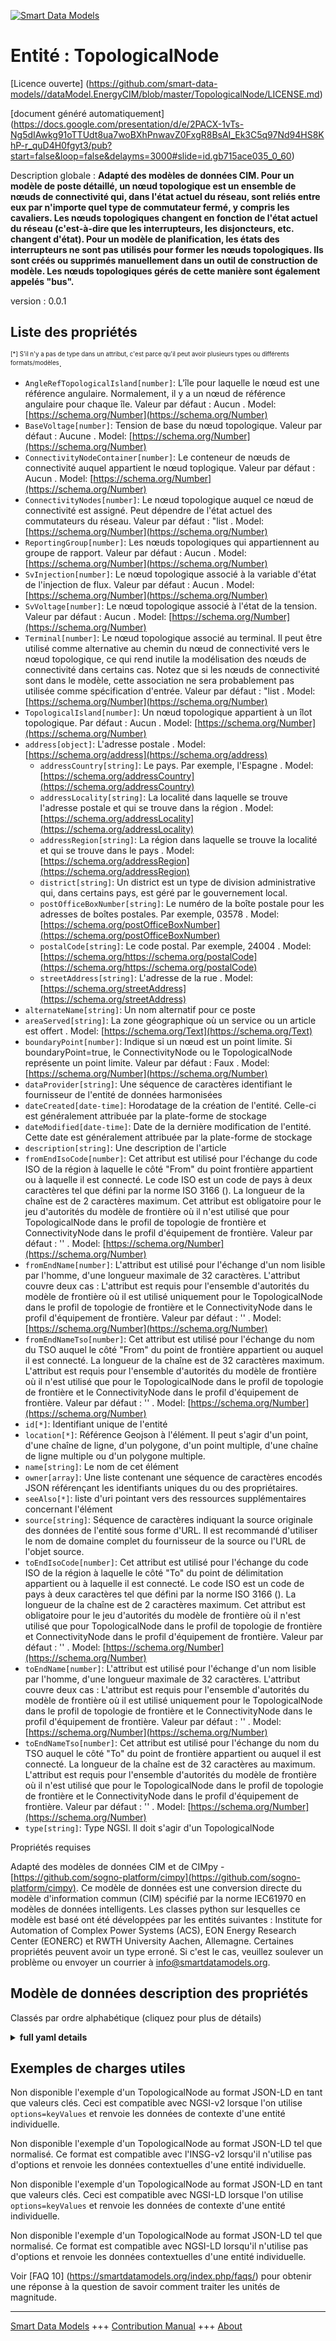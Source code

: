 <!-- 10-Header -->  
[![Smart Data Models](https://smartdatamodels.org/wp-content/uploads/2022/01/SmartDataModels_logo.png "Logo")](https://smartdatamodels.org)  
Entité : TopologicalNode  
========================<!-- /10-Header -->  
<!-- 15-License -->  
[Licence ouverte] (https://github.com/smart-data-models//dataModel.EnergyCIM/blob/master/TopologicalNode/LICENSE.md)  
[document généré automatiquement] (https://docs.google.com/presentation/d/e/2PACX-1vTs-Ng5dIAwkg91oTTUdt8ua7woBXhPnwavZ0FxgR8BsAI_Ek3C5q97Nd94HS8KhP-r_quD4H0fgyt3/pub?start=false&loop=false&delayms=3000#slide=id.gb715ace035_0_60)  
<!-- /15-License -->  
<!-- 20-Description -->  
Description globale : **Adapté des modèles de données CIM. Pour un modèle de poste détaillé, un nœud topologique est un ensemble de nœuds de connectivité qui, dans l'état actuel du réseau, sont reliés entre eux par n'importe quel type de commutateur fermé, y compris les cavaliers. Les nœuds topologiques changent en fonction de l'état actuel du réseau (c'est-à-dire que les interrupteurs, les disjoncteurs, etc. changent d'état). Pour un modèle de planification, les états des interrupteurs ne sont pas utilisés pour former les nœuds topologiques. Ils sont créés ou supprimés manuellement dans un outil de construction de modèle. Les nœuds topologiques gérés de cette manière sont également appelés "bus".**  
version : 0.0.1  
<!-- /20-Description -->  
<!-- 30-PropertiesList -->  

## Liste des propriétés  

<sup><sub>[*] S'il n'y a pas de type dans un attribut, c'est parce qu'il peut avoir plusieurs types ou différents formats/modèles</sub></sup>.  
- `AngleRefTopologicalIsland[number]`: L'île pour laquelle le nœud est une référence angulaire.   Normalement, il y a un nœud de référence angulaire pour chaque île. Valeur par défaut : Aucun  . Model: [https://schema.org/Number](https://schema.org/Number)- `BaseVoltage[number]`: Tension de base du nœud topologique. Valeur par défaut : Aucune  . Model: [https://schema.org/Number](https://schema.org/Number)- `ConnectivityNodeContainer[number]`: Le conteneur de nœuds de connectivité auquel appartient le nœud toplogique. Valeur par défaut : Aucun  . Model: [https://schema.org/Number](https://schema.org/Number)- `ConnectivityNodes[number]`: Le nœud topologique auquel ce nœud de connectivité est assigné.  Peut dépendre de l'état actuel des commutateurs du réseau. Valeur par défaut : "list  . Model: [https://schema.org/Number](https://schema.org/Number)- `ReportingGroup[number]`: Les nœuds topologiques qui appartiennent au groupe de rapport. Valeur par défaut : Aucun  . Model: [https://schema.org/Number](https://schema.org/Number)- `SvInjection[number]`: Le nœud topologique associé à la variable d'état de l'injection de flux. Valeur par défaut : Aucun  . Model: [https://schema.org/Number](https://schema.org/Number)- `SvVoltage[number]`: Le nœud topologique associé à l'état de la tension. Valeur par défaut : Aucun  . Model: [https://schema.org/Number](https://schema.org/Number)- `Terminal[number]`: Le nœud topologique associé au terminal.   Il peut être utilisé comme alternative au chemin du nœud de connectivité vers le nœud topologique, ce qui rend inutile la modélisation des nœuds de connectivité dans certains cas.   Notez que si les nœuds de connectivité sont dans le modèle, cette association ne sera probablement pas utilisée comme spécification d'entrée. Valeur par défaut : "list  . Model: [https://schema.org/Number](https://schema.org/Number)- `TopologicalIsland[number]`: Un nœud topologique appartient à un îlot topologique. Par défaut : Aucun  . Model: [https://schema.org/Number](https://schema.org/Number)- `address[object]`: L'adresse postale  . Model: [https://schema.org/address](https://schema.org/address)	- `addressCountry[string]`: Le pays. Par exemple, l'Espagne  . Model: [https://schema.org/addressCountry](https://schema.org/addressCountry)  
	- `addressLocality[string]`: La localité dans laquelle se trouve l'adresse postale et qui se trouve dans la région  . Model: [https://schema.org/addressLocality](https://schema.org/addressLocality)  
	- `addressRegion[string]`: La région dans laquelle se trouve la localité et qui se trouve dans le pays  . Model: [https://schema.org/addressRegion](https://schema.org/addressRegion)  
	- `district[string]`: Un district est un type de division administrative qui, dans certains pays, est géré par le gouvernement local.    
	- `postOfficeBoxNumber[string]`: Le numéro de la boîte postale pour les adresses de boîtes postales. Par exemple, 03578  . Model: [https://schema.org/postOfficeBoxNumber](https://schema.org/postOfficeBoxNumber)  
	- `postalCode[string]`: Le code postal. Par exemple, 24004  . Model: [https://schema.org/https://schema.org/postalCode](https://schema.org/https://schema.org/postalCode)  
	- `streetAddress[string]`: L'adresse de la rue  . Model: [https://schema.org/streetAddress](https://schema.org/streetAddress)  
- `alternateName[string]`: Un nom alternatif pour ce poste  - `areaServed[string]`: La zone géographique où un service ou un article est offert  . Model: [https://schema.org/Text](https://schema.org/Text)- `boundaryPoint[number]`: Indique si un nœud est un point limite. Si boundaryPoint=true, le ConnectivityNode ou le TopologicalNode représente un point limite. Valeur par défaut : Faux  . Model: [https://schema.org/Number](https://schema.org/Number)- `dataProvider[string]`: Une séquence de caractères identifiant le fournisseur de l'entité de données harmonisées  - `dateCreated[date-time]`: Horodatage de la création de l'entité. Celle-ci est généralement attribuée par la plate-forme de stockage  - `dateModified[date-time]`: Date de la dernière modification de l'entité. Cette date est généralement attribuée par la plate-forme de stockage  - `description[string]`: Une description de l'article  - `fromEndIsoCode[number]`: Cet attribut est utilisé pour l'échange du code ISO de la région à laquelle le côté "From" du point frontière appartient ou à laquelle il est connecté. Le code ISO est un code de pays à deux caractères tel que défini par la norme ISO 3166 (). La longueur de la chaîne est de 2 caractères maximum. Cet attribut est obligatoire pour le jeu d'autorités du modèle de frontière où il n'est utilisé que pour TopologicalNode dans le profil de topologie de frontière et ConnectivityNode dans le profil d'équipement de frontière. Valeur par défaut : ''  . Model: [https://schema.org/Number](https://schema.org/Number)- `fromEndName[number]`: L'attribut est utilisé pour l'échange d'un nom lisible par l'homme, d'une longueur maximale de 32 caractères. L'attribut couvre deux cas :  L'attribut est requis pour l'ensemble d'autorités du modèle de frontière où il est utilisé uniquement pour le TopologicalNode dans le profil de topologie de frontière et le ConnectivityNode dans le profil d'équipement de frontière. Valeur par défaut : ''  . Model: [https://schema.org/Number](https://schema.org/Number)- `fromEndNameTso[number]`: Cet attribut est utilisé pour l'échange du nom du TSO auquel le côté "From" du point de frontière appartient ou auquel il est connecté. La longueur de la chaîne est de 32 caractères maximum. L'attribut est requis pour l'ensemble d'autorités du modèle de frontière où il n'est utilisé que pour le TopologicalNode dans le profil de topologie de frontière et le ConnectivityNode dans le profil d'équipement de frontière. Valeur par défaut : ''  . Model: [https://schema.org/Number](https://schema.org/Number)- `id[*]`: Identifiant unique de l'entité  - `location[*]`: Référence Geojson à l'élément. Il peut s'agir d'un point, d'une chaîne de ligne, d'un polygone, d'un point multiple, d'une chaîne de ligne multiple ou d'un polygone multiple.  - `name[string]`: Le nom de cet élément  - `owner[array]`: Une liste contenant une séquence de caractères encodés JSON référençant les identifiants uniques du ou des propriétaires.  - `seeAlso[*]`: liste d'uri pointant vers des ressources supplémentaires concernant l'élément  - `source[string]`: Séquence de caractères indiquant la source originale des données de l'entité sous forme d'URL. Il est recommandé d'utiliser le nom de domaine complet du fournisseur de la source ou l'URL de l'objet source.  - `toEndIsoCode[number]`: Cet attribut est utilisé pour l'échange du code ISO de la région à laquelle le côté "To" du point de délimitation appartient ou à laquelle il est connecté. Le code ISO est un code de pays à deux caractères tel que défini par la norme ISO 3166 (). La longueur de la chaîne est de 2 caractères maximum. Cet attribut est obligatoire pour le jeu d'autorités du modèle de frontière où il n'est utilisé que pour TopologicalNode dans le profil de topologie de frontière et ConnectivityNode dans le profil d'équipement de frontière. Valeur par défaut : ''  . Model: [https://schema.org/Number](https://schema.org/Number)- `toEndName[number]`: L'attribut est utilisé pour l'échange d'un nom lisible par l'homme, d'une longueur maximale de 32 caractères. L'attribut couvre deux cas :  L'attribut est requis pour l'ensemble d'autorités du modèle de frontière où il est utilisé uniquement pour le TopologicalNode dans le profil de topologie de frontière et le ConnectivityNode dans le profil d'équipement de frontière. Valeur par défaut : ''  . Model: [https://schema.org/Number](https://schema.org/Number)- `toEndNameTso[number]`: Cet attribut est utilisé pour l'échange du nom du TSO auquel le côté "To" du point de frontière appartient ou auquel il est connecté. La longueur de la chaîne est de 32 caractères au maximum. L'attribut est requis pour l'ensemble d'autorités du modèle de frontière où il n'est utilisé que pour le TopologicalNode dans le profil de topologie de frontière et le ConnectivityNode dans le profil d'équipement de frontière. Valeur par défaut : ''  . Model: [https://schema.org/Number](https://schema.org/Number)- `type[string]`: Type NGSI. Il doit s'agir d'un TopologicalNode  <!-- /30-PropertiesList -->  
<!-- 35-RequiredProperties -->  
Propriétés requises  
<!-- /35-RequiredProperties -->  
<!-- 40-RequiredProperties -->  
Adapté des modèles de données CIM et de CIMpy - [https://github.com/sogno-platform/cimpy](https://github.com/sogno-platform/cimpy). Ce modèle de données est une conversion directe du modèle d'information commun (CIM) spécifié par la norme IEC61970 en modèles de données intelligents. Les classes python sur lesquelles ce modèle est basé ont été développées par les entités suivantes : Institute for Automation of Complex Power Systems (ACS), EON Energy Research Center (EONERC) et RWTH University Aachen, Allemagne. Certaines propriétés peuvent avoir un type erroné. Si c'est le cas, veuillez soulever un problème ou envoyer un courrier à info@smartdatamodels.org.  
<!-- /40-RequiredProperties -->  
<!-- 50-DataModelHeader -->  
## Modèle de données description des propriétés  
Classés par ordre alphabétique (cliquez pour plus de détails)  
<!-- /50-DataModelHeader -->  
<!-- 60-ModelYaml -->  
<details><summary><strong>full yaml details</strong></summary>    
```yaml  
TopologicalNode:    
  description: 'Adapted from CIM data models. For a detailed substation model a topological node is a set of connectivity nodes that, in the current network state, are connected together through any type of closed switches, including  jumpers. Topological nodes change as the current network state changes (i.e., switches, breakers, etc. change state). For a planning model, switch statuses are not used to form topological nodes. Instead they are manually created or deleted in a model builder tool. Topological nodes maintained this way are also called ''busses''.'    
  properties:    
    AngleRefTopologicalIsland:    
      description: 'The island for which the node is an angle reference.   Normally there is one angle reference node for each island. Default: None'    
      type: number    
      x-ngsi:    
        model: https://schema.org/Number    
        type: Property    
    BaseVoltage:    
      description: 'The base voltage of the topologocial node. Default: None'    
      type: number    
      x-ngsi:    
        model: https://schema.org/Number    
        type: Property    
    ConnectivityNodeContainer:    
      description: 'The connectivity node container to which the toplogical node belongs. Default: None'    
      type: number    
      x-ngsi:    
        model: https://schema.org/Number    
        type: Property    
    ConnectivityNodes:    
      description: 'The topological node to which this connectivity node is assigned.  May depend on the current state of switches in the network. Default: ''list'''    
      type: number    
      x-ngsi:    
        model: https://schema.org/Number    
        type: Property    
    ReportingGroup:    
      description: 'The topological nodes that belong to the reporting group. Default: None'    
      type: number    
      x-ngsi:    
        model: https://schema.org/Number    
        type: Property    
    SvInjection:    
      description: 'The topological node associated with the flow injection state variable. Default: None'    
      type: number    
      x-ngsi:    
        model: https://schema.org/Number    
        type: Property    
    SvVoltage:    
      description: 'The topological node associated with the voltage state. Default: None'    
      type: number    
      x-ngsi:    
        model: https://schema.org/Number    
        type: Property    
    Terminal:    
      description: 'The topological node associated with the terminal.   This can be used as an alternative to the connectivity node path to topological node, thus making it unneccesary to model connectivity nodes in some cases.   Note that the if connectivity nodes are in the model, this association would probably not be used as an input specification. Default: ''list'''    
      type: number    
      x-ngsi:    
        model: https://schema.org/Number    
        type: Property    
    TopologicalIsland:    
      description: 'A topological node belongs to a topological island. Default: None'    
      type: number    
      x-ngsi:    
        model: https://schema.org/Number    
        type: Property    
    address:    
      description: The mailing address    
      properties:    
        addressCountry:    
          description: 'The country. For example, Spain'    
          type: string    
          x-ngsi:    
            model: https://schema.org/addressCountry    
            type: Property    
        addressLocality:    
          description: 'The locality in which the street address is, and which is in the region'    
          type: string    
          x-ngsi:    
            model: https://schema.org/addressLocality    
            type: Property    
        addressRegion:    
          description: 'The region in which the locality is, and which is in the country'    
          type: string    
          x-ngsi:    
            model: https://schema.org/addressRegion    
            type: Property    
        district:    
          description: 'A district is a type of administrative division that, in some countries, is managed by the local government'    
          type: string    
          x-ngsi:    
            type: Property    
        postOfficeBoxNumber:    
          description: 'The post office box number for PO box addresses. For example, 03578'    
          type: string    
          x-ngsi:    
            model: https://schema.org/postOfficeBoxNumber    
            type: Property    
        postalCode:    
          description: 'The postal code. For example, 24004'    
          type: string    
          x-ngsi:    
            model: https://schema.org/https://schema.org/postalCode    
            type: Property    
        streetAddress:    
          description: The street address    
          type: string    
          x-ngsi:    
            model: https://schema.org/streetAddress    
            type: Property    
        streetNr:    
          description: Number identifying a specific property on a public street    
          type: string    
          x-ngsi:    
            type: Property    
      type: object    
      x-ngsi:    
        model: https://schema.org/address    
        type: Property    
    alternateName:    
      description: An alternative name for this item    
      type: string    
      x-ngsi:    
        type: Property    
    areaServed:    
      description: The geographic area where a service or offered item is provided    
      type: string    
      x-ngsi:    
        model: https://schema.org/Text    
        type: Property    
    boundaryPoint:    
      description: 'Identifies if a node is a BoundaryPoint. If boundaryPoint=true the ConnectivityNode or the TopologicalNode represents a BoundaryPoint. Default: False'    
      type: number    
      x-ngsi:    
        model: https://schema.org/Number    
        type: Property    
    dataProvider:    
      description: A sequence of characters identifying the provider of the harmonised data entity    
      type: string    
      x-ngsi:    
        type: Property    
    dateCreated:    
      description: Entity creation timestamp. This will usually be allocated by the storage platform    
      format: date-time    
      type: string    
      x-ngsi:    
        type: Property    
    dateModified:    
      description: Timestamp of the last modification of the entity. This will usually be allocated by the storage platform    
      format: date-time    
      type: string    
      x-ngsi:    
        type: Property    
    description:    
      description: A description of this item    
      type: string    
      x-ngsi:    
        type: Property    
    fromEndIsoCode:    
      description: 'The attribute is used for an exchange of the ISO code of the region to which the `From` side of the Boundary point belongs to or it is connected to. The ISO code is two characters country code as defined by ISO 3166 (). The length of the string is 2 characters maximum. The attribute is a required for the Boundary Model Authority Set where this attribute is used only for the TopologicalNode in the Boundary Topology profile and ConnectivityNode in the Boundary Equipment profile. Default: '''''    
      type: number    
      x-ngsi:    
        model: https://schema.org/Number    
        type: Property    
    fromEndName:    
      description: 'The attribute is used for an exchange of a human readable name with length of the string 32 characters maximum. The attribute covers two cases:  The attribute is required for the Boundary Model Authority Set where it is used only for the TopologicalNode in the Boundary Topology profile and ConnectivityNode in the Boundary Equipment profile. Default: '''''    
      type: number    
      x-ngsi:    
        model: https://schema.org/Number    
        type: Property    
    fromEndNameTso:    
      description: 'The attribute is used for an exchange of the name of the TSO to which the `From` side of the Boundary point belongs to or it is connected to. The length of the string is 32 characters maximum. The attribute is required for the Boundary Model Authority Set where it is used only for the TopologicalNode in the Boundary Topology profile and ConnectivityNode in the Boundary Equipment profile. Default: '''''    
      type: number    
      x-ngsi:    
        model: https://schema.org/Number    
        type: Property    
    id:    
      anyOf:    
        - description: Identifier format of any NGSI entity    
          maxLength: 256    
          minLength: 1    
          pattern: ^[\w\-\.\{\}\$\+\*\[\]`|~^@!,:\\]+$    
          type: string    
          x-ngsi:    
            type: Property    
        - description: Identifier format of any NGSI entity    
          format: uri    
          type: string    
          x-ngsi:    
            type: Property    
      description: Unique identifier of the entity    
      x-ngsi:    
        type: Property    
    location:    
      description: 'Geojson reference to the item. It can be Point, LineString, Polygon, MultiPoint, MultiLineString or MultiPolygon'    
      oneOf:    
        - description: Geojson reference to the item. Point    
          properties:    
            bbox:    
              items:    
                type: number    
              minItems: 4    
              type: array    
            coordinates:    
              items:    
                type: number    
              minItems: 2    
              type: array    
            type:    
              enum:    
                - Point    
              type: string    
          required:    
            - type    
            - coordinates    
          title: GeoJSON Point    
          type: object    
          x-ngsi:    
            type: GeoProperty    
        - description: Geojson reference to the item. LineString    
          properties:    
            bbox:    
              items:    
                type: number    
              minItems: 4    
              type: array    
            coordinates:    
              items:    
                items:    
                  type: number    
                minItems: 2    
                type: array    
              minItems: 2    
              type: array    
            type:    
              enum:    
                - LineString    
              type: string    
          required:    
            - type    
            - coordinates    
          title: GeoJSON LineString    
          type: object    
          x-ngsi:    
            type: GeoProperty    
        - description: Geojson reference to the item. Polygon    
          properties:    
            bbox:    
              items:    
                type: number    
              minItems: 4    
              type: array    
            coordinates:    
              items:    
                items:    
                  items:    
                    type: number    
                  minItems: 2    
                  type: array    
                minItems: 4    
                type: array    
              type: array    
            type:    
              enum:    
                - Polygon    
              type: string    
          required:    
            - type    
            - coordinates    
          title: GeoJSON Polygon    
          type: object    
          x-ngsi:    
            type: GeoProperty    
        - description: Geojson reference to the item. MultiPoint    
          properties:    
            bbox:    
              items:    
                type: number    
              minItems: 4    
              type: array    
            coordinates:    
              items:    
                items:    
                  type: number    
                minItems: 2    
                type: array    
              type: array    
            type:    
              enum:    
                - MultiPoint    
              type: string    
          required:    
            - type    
            - coordinates    
          title: GeoJSON MultiPoint    
          type: object    
          x-ngsi:    
            type: GeoProperty    
        - description: Geojson reference to the item. MultiLineString    
          properties:    
            bbox:    
              items:    
                type: number    
              minItems: 4    
              type: array    
            coordinates:    
              items:    
                items:    
                  items:    
                    type: number    
                  minItems: 2    
                  type: array    
                minItems: 2    
                type: array    
              type: array    
            type:    
              enum:    
                - MultiLineString    
              type: string    
          required:    
            - type    
            - coordinates    
          title: GeoJSON MultiLineString    
          type: object    
          x-ngsi:    
            type: GeoProperty    
        - description: Geojson reference to the item. MultiLineString    
          properties:    
            bbox:    
              items:    
                type: number    
              minItems: 4    
              type: array    
            coordinates:    
              items:    
                items:    
                  items:    
                    items:    
                      type: number    
                    minItems: 2    
                    type: array    
                  minItems: 4    
                  type: array    
                type: array    
              type: array    
            type:    
              enum:    
                - MultiPolygon    
              type: string    
          required:    
            - type    
            - coordinates    
          title: GeoJSON MultiPolygon    
          type: object    
          x-ngsi:    
            type: GeoProperty    
      x-ngsi:    
        type: GeoProperty    
    name:    
      description: The name of this item    
      type: string    
      x-ngsi:    
        type: Property    
    owner:    
      description: A List containing a JSON encoded sequence of characters referencing the unique Ids of the owner(s)    
      items:    
        anyOf:    
          - description: Identifier format of any NGSI entity    
            maxLength: 256    
            minLength: 1    
            pattern: ^[\w\-\.\{\}\$\+\*\[\]`|~^@!,:\\]+$    
            type: string    
            x-ngsi:    
              type: Property    
          - description: Identifier format of any NGSI entity    
            format: uri    
            type: string    
            x-ngsi:    
              type: Property    
        description: Unique identifier of the entity    
        x-ngsi:    
          type: Property    
      type: array    
      x-ngsi:    
        type: Property    
    seeAlso:    
      description: list of uri pointing to additional resources about the item    
      oneOf:    
        - items:    
            format: uri    
            type: string    
          minItems: 1    
          type: array    
        - format: uri    
          type: string    
      x-ngsi:    
        type: Property    
    source:    
      description: 'A sequence of characters giving the original source of the entity data as a URL. Recommended to be the fully qualified domain name of the source provider, or the URL to the source object'    
      type: string    
      x-ngsi:    
        type: Property    
    toEndIsoCode:    
      description: 'The attribute is used for an exchange of the ISO code of the region to which the `To` side of the Boundary point belongs to or it is connected to. The ISO code is two characters country code as defined by ISO 3166 (). The length of the string is 2 characters maximum. The attribute is a required for the Boundary Model Authority Set where this attribute is used only for the TopologicalNode in the Boundary Topology profile and ConnectivityNode in the Boundary Equipment profile. Default: '''''    
      type: number    
      x-ngsi:    
        model: https://schema.org/Number    
        type: Property    
    toEndName:    
      description: 'The attribute is used for an exchange of a human readable name with length of the string 32 characters maximum. The attribute covers two cases:  The attribute is required for the Boundary Model Authority Set where it is used only for the TopologicalNode in the Boundary Topology profile and ConnectivityNode in the Boundary Equipment profile. Default: '''''    
      type: number    
      x-ngsi:    
        model: https://schema.org/Number    
        type: Property    
    toEndNameTso:    
      description: 'The attribute is used for an exchange of the name of the TSO to which the `To` side of the Boundary point belongs to or it is connected to. The length of the string is 32 characters maximum. The attribute is required for the Boundary Model Authority Set where it is used only for the TopologicalNode in the Boundary Topology profile and ConnectivityNode in the Boundary Equipment profile. Default: '''''    
      type: number    
      x-ngsi:    
        model: https://schema.org/Number    
        type: Property    
    type:    
      description: NGSI type. It has to be TopologicalNode    
      enum:    
        - TopologicalNode    
      type: string    
      x-ngsi:    
        type: Property    
  required: []    
  type: object    
  x-derived-from: ""    
  x-disclaimer: 'Redistribution and use in source and binary forms, with or without modification, are permitted  provided that the license conditions are met. Copyleft (c) 2022 Contributors to Smart Data Models Program'    
  x-license-url: https://github.com/smart-data-models/dataModel.EnergyCIM/blob/master/TopologicalNode/LICENSE.md    
  x-model-schema: https://smart-data-models.github.io/dataModels.CIMEnergyClasses/TopologicalNode/schema.json    
  x-model-tags: ""    
  x-version: 0.0.1    
```  
</details>    
<!-- /60-ModelYaml -->  
<!-- 70-MiddleNotes -->  
<!-- /70-MiddleNotes -->  
<!-- 80-Examples -->  
## Exemples de charges utiles  
Non disponible l'exemple d'un TopologicalNode au format JSON-LD en tant que valeurs clés. Ceci est compatible avec NGSI-v2 lorsque l'on utilise `options=keyValues` et renvoie les données de contexte d'une entité individuelle.  
Non disponible l'exemple d'un TopologicalNode au format JSON-LD tel que normalisé. Ce format est compatible avec l'INSG-v2 lorsqu'il n'utilise pas d'options et renvoie les données contextuelles d'une entité individuelle.  
Non disponible l'exemple d'un TopologicalNode au format JSON-LD en tant que valeurs clés. Ceci est compatible avec NGSI-LD lorsque l'on utilise `options=keyValues` et renvoie les données de contexte d'une entité individuelle.  
Non disponible l'exemple d'un TopologicalNode au format JSON-LD tel que normalisé. Ce format est compatible avec NGSI-LD lorsqu'il n'utilise pas d'options et renvoie les données contextuelles d'une entité individuelle.  
<!-- /80-Examples -->  
<!-- 90-FooterNotes -->  
<!-- /90-FooterNotes -->  
<!-- 95-Units -->  
Voir [FAQ 10] (https://smartdatamodels.org/index.php/faqs/) pour obtenir une réponse à la question de savoir comment traiter les unités de magnitude.  
<!-- /95-Units -->  
<!-- 97-LastFooter -->  
---  
[Smart Data Models](https://smartdatamodels.org) +++ [Contribution Manual](https://bit.ly/contribution_manual) +++ [About](https://bit.ly/Introduction_SDM)<!-- /97-LastFooter -->  
